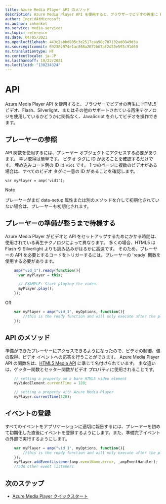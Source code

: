 ```yaml
---
title: Azure Media Player API のメソッド
description: Azure Media Player API を使用すると、ブラウザーでビデオの再生に HTML5 ビデオ、Flash、Silverlight、またはその他のサポートされている再生テクノロジを使用しているかどうかに関係なく、JavaScript を介してビデオを操作できます。
author: IngridAtMicrosoft
ms.author: inhenkel
ms.service: media-services
ms.topic: reference
ms.date: 04/05/2021
ms.openlocfilehash: 443c2abbd005c3e2517caa98c707132ad0849d3a
ms.sourcegitcommit: 692382974e1ac868a2672b67af2d33e593c91d60
ms.translationtype: HT
ms.contentlocale: ja-JP
ms.lasthandoff: 10/22/2021
ms.locfileid: "130234324"
---
```

# <a name="api"></a>API #

Azure Media Player API を使用すると、ブラウザーでビデオの再生に HTML5 ビデオ、Flash、Silverlight、またはその他のサポートされている再生テクノロジを使用しているかどうかに関係なく、JavaScript を介してビデオを操作できます。

## <a name="referencing-the-player"></a>プレーヤーの参照 ##

API 関数を使用するには、プレーヤー オブジェクトにアクセスする必要があります。 幸い取得は簡単です。 ビデオ タグに ID があることを確認するだけです。 埋め込みコード例の ID は `vid1` です。 1 つのページに複数のビデオがある場合は、すべてのビデオ タグに一意の ID があることを確認します。

`var myPlayer = amp('vid1');`

> [!NOTE]
> プレーヤーがまだ data-setup 属性または別のメソッドを介して初期化されていない場合は、プレーヤーも初期化されます。

## <a name="wait-until-the-player-is-ready"></a>プレーヤーの準備が整うまで待機する ##

Azure Media Player がビデオと API をセットアップするためにかかる時間は、使用されている再生テクノロジによって異なります。 多くの場合、HTML5 は Flash や Silverlight よりも読み込みがはるかに高速です。 そのため、プレーヤーの API を必要とするコードをトリガーするには、プレーヤーの 'ready' 関数を使用する必要があります。

```javascript
    amp("vid_1").ready(function(){
      var myPlayer = this;

      // EXAMPLE: Start playing the video.
      myPlayer.play();
    });
```

OR

```javascript
    var myPlayer = amp("vid_1", myOptions, function(){
        //this is the ready function and will only execute after the player is loaded
    });
```

## <a name="api-methods"></a>API のメソッド ##

準備ができたプレーヤーにアクセスできるようになったので、ビデオの制御、値の取得、ビデオ イベントへの応答を行うことができます。 Azure Media Player API の関数名は、[HTML5 Media API](http://www.whatwg.org/specs/web-apps/current-work/multipage/the-video-element.html) に準じて名付けられています。 主な違いは、ゲッター関数とセッター関数がビデオ プロパティに使用されることです。

```javascript
    // setting a property on a bare HTML5 video element
    myVideoElement.currentTime = 120;

    // setting a property with Azure Media Player
    myPlayer.currentTime(120);
```

## <a name="registering-for-events"></a>イベントの登録 ##
すべてのイベントをアプリケーションに適切に報告するには、プレーヤーを初めて初期化した直後にイベントを登録するようにします。また、準備完了イベントの外部で実行するようにします。

```javascript
    var myPlayer = amp("vid_1", myOptions, function(){
        //this is the ready function and will only execute after the player is loaded
    });
    myPlayer.addEventListener(amp.eventName.error, _ampEventHandler);
    //add other event listeners
```

## <a name="next-steps"></a>次のステップ ##

<!---Some context for the following links goes here--->
- [Azure Media Player クイックスタート](azure-media-player-quickstart.md)